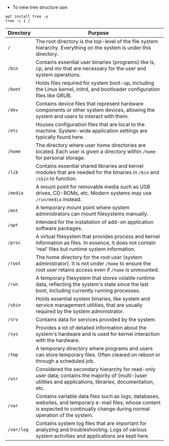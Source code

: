 - To view tree structure use:
```
apt install tree -y
tree -L 1 /
```

  


| Directory | Purpose |
|-----------|---------|
| `/`       | The root directory is the top-level of the file system hierarchy. Everything on the system is under this directory. |
| `/bin`    | Contains essential user binaries (programs) like ls, cp, and mv that are necessary for the user and system operations. |
| `/boot`   | Holds files required for system boot-up, including the Linux kernel, initrd, and bootloader configuration files like GRUB. |
| `/dev`    | Contains device files that represent hardware components or other system devices, allowing the system and users to interact with them. |
| `/etc`    | Houses configuration files that are local to the machine. System-wide application settings are typically found here. |
| `/home`   | The directory where user home directories are located. Each user is given a directory within `/home` for personal storage. |
| `/lib`    | Contains essential shared libraries and kernel modules that are needed for the binaries in `/bin` and `/sbin` to function. |
| `/media`  | A mount point for removable media such as USB drives, CD-ROMs, etc. Modern systems may use `/run/media` instead. |
| `/mnt`    | A temporary mount point where system administrators can mount filesystems manually. |
| `/opt`    | Intended for the installation of add-on application software packages. |
| `/proc`   | A virtual filesystem that provides process and kernel information as files. In essence, it does not contain 'real' files but runtime system information. |
| `/root`   | The home directory for the root user (system administrator). It is not under `/home` to ensure the root user retains access even if `/home` is unmounted. |
| `/run`    | A temporary filesystem that stores volatile runtime data, reflecting the system's state since the last boot, including currently running processes. |
| `/sbin`   | Holds essential system binaries, like system and service management utilities, that are usually required by the system administrator. |
| `/srv`    | Contains data for services provided by the system. |
| `/sys`    | Provides a lot of detailed information about the system's hardware and is used for kernel interaction with the hardware. |
| `/tmp`    | A temporary directory where programs and users can store temporary files. Often cleared on reboot or through a scheduled job. |
| `/usr`    | Considered the secondary hierarchy for read-only user data; contains the majority of (multi-)user utilities and applications, libraries, documentation, etc. |
| `/var`    | Contains variable data files such as logs, databases, websites, and temporary e-mail files, whose content is expected to continually change during normal operation of the system. |
| `/var/log`| Contains system log files that are important for analyzing and troubleshooting. Logs of various system activities and applications are kept here. |
